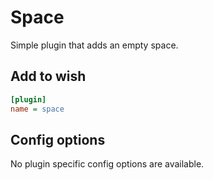 # Space

Simple plugin that adds an empty space.

## Add to wish

```ini
[plugin]
name = space
```

## Config options

No plugin specific config options are available.
